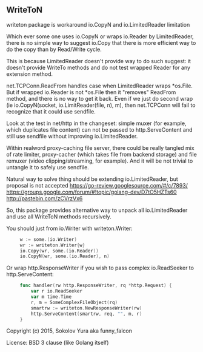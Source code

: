 WriteToN
-------

writeton package is workaround io.CopyN and io.LimitedReader limitation

Which ever some one uses io.CopyN or wraps io.Reader by LimitedReader,
there is no simple way to suggest io.Copy that there is more efficient
way to do the copy than by Read/Write cycle.

This is because LimitedReader doesn't provide way to do such suggest: it
doesn't provide WriteTo methods and do not test wrapped Reader for any
extension method.

net.TCPConn.ReadFrom handles case when LimitedReader wraps *os.File. But
if wrapped io.Reader is not *os.File then it "removes" ReadFrom method,
and there is no way to get it back. Even if we just do second wrap
(ie io.CopyN(socket, io.LimitReader(file, n), m), then net.TCPConn will
fail to recognize that it could use sendfile.

Look at the test in net/http in the changeset: simple muxer (for example,
which duplicates file content) can not be passed to http.ServeContent
and still use sendfile without improving io.LimitedReader.

Within realword proxy-caching file server, there could be really tangled
mix of rate limiter, proxy-cacher (which takes file from backend storage)
and file remuxer (video clipping/streaming, for example). And it will be
not trivial to untangle it to safely use sendfile.

Natural way to solve thing should be extending io.LimitedReader, but
proposal is not accepted
https://go-review.googlesource.com/#/c/7893/
https://groups.google.com/forum/#!topic/golang-dev/D7tO5HZTs60
http://pastebin.com/zCVrzVx6

So, this package provides alternative way to unpack all io.LimitedReader
and use all WriteToN methods recursively.

You should just from io.Writer with writeton.Writer:

````go
     w := some.(io.Writer)
     wr := writeton.Writer{w}
     io.Copy(wr, some.(io.Reader))
     io.CopyN(wr, some.(io.Reader), n)
````

Or wrap http.ResponseWriter if you wish to pass complex io.ReadSeeker to
http.ServeContent:

````go
     func handler(rw http.ResponseWriter, rq *http.Request) {
         var r io.ReadSeeker
         var m time.Time
         r, m = SomeComplexFileObject(rq)
         smartrw := writeton.NewResponseWriter(rw)
         http.ServeContent(smartrw, req, "", m, r)
     }
````

Copyright (c) 2015, Sokolov Yura aka funny_falcon

License: BSD 3 clause (like Golang itself)

